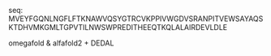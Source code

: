 seq: MVEYFGQNLNGFLFTKNAWVQSYGTRCVKPPIVWGDVSRANPITVEWSAYAQSKTDHVMKGMLTGPVTILNWSWPREDITHEEQTKQLALAIRDEVLDLE

omegafold & alfafold2 + DEDAL
